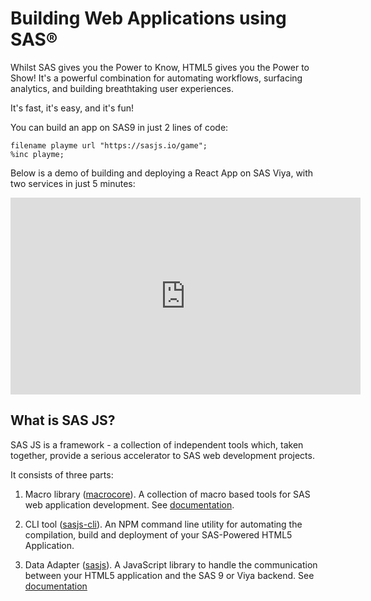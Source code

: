 Building Web Applications using SAS®
====================

Whilst SAS gives you the Power to Know, HTML5 gives you the Power to Show!  It's a powerful combination for automating workflows, surfacing analytics, and building breathtaking user experiences.

It's fast, it's easy, and it's fun!

You can build an app on SAS9 in just 2 lines of code:

```sas
filename playme url "https://sasjs.io/game";
%inc playme;
```

Below is a demo of building and deploying a React App on SAS Viya, with two services in just 5 minutes:

<iframe width="560" height="315" src="https://www.youtube.com/embed/vSNBea_M8yU" frameborder="0" allow="accelerometer; autoplay; encrypted-media; gyroscope; picture-in-picture" allowfullscreen></iframe>

What is SAS JS?
---------------------
SAS JS is a framework - a collection of independent tools which, taken together, provide a serious accelerator to SAS web development projects.

It consists of three parts:

1. Macro library ([macrocore](https://github.com/sasjs/core)).  A collection of macro based tools for SAS web application development.  See [documentation](https://core.sasjs.io).

2. CLI tool ([sasjs-cli](https://github.com/sasjs/cli)).  An NPM command line utility for automating the compilation, build and deployment of your SAS-Powered HTML5 Application.

3. Data Adapter ([sasjs](https://github.com/sasjs/adapter)). A JavaScript library to handle the communication between your HTML5 application and the SAS 9 or Viya backend.  See [documentation](https://adapter.sasjs.io)


<meta name="description" content="Build awesome HTML5 web applications on SAS9 and Viya with the SASjs framework">